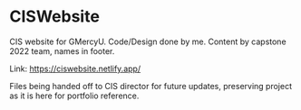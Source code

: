 # CISWebsite
CIS website for GMercyU. Code/Design done by me. Content by capstone 2022 team, names in footer. 

Link: https://ciswebsite.netlify.app/

Files being handed off to CIS director for future updates, preserving project as it is here for portfolio reference. 
